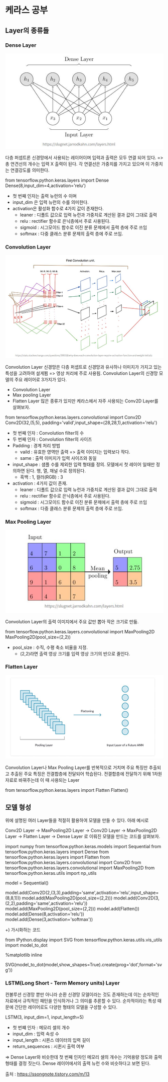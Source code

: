 # 케라스 공부

## Layer의 종류들

### Dense Layer

<img src='Dense Layer.JPG'>

다층 퍼셉트론 신경망에서 사용되는 레이어이며 입력과 출력은 모두 연결 되어 있다.
 => 총 연견선의 개수는 입력 X 출력이 된다.
 각 연결선은 가중치를 가지고 있으며 이 가중치는 연결강도를 의미한다.

 from tensorflow.python.keras.layers import Dense
Dense(8,input_dim=4,activation='relu')

 - 첫 번째 인자는 출력 뉴런의 수 이며
 - input_dim 은 입력 뉴런의 수를 의미한다.
 - activation은 활성화 함수로 4가지 값이 존재한다.
   - leaner : 디폴트 값으로 입력 뉴런과 가중치로 계산된 결과 값이 그대로 출력
   - relu : rectifier 함수로 은닉층에서 주로 사용된다.
   - sigmoid : 시그모이드 함수로 이진 분류 문제에서 출력 층에 주로 쓰임
   - softmax : 다중 클래스 분류 문제의 출력 층에 주로 쓰임.


### Convolution Layer

<img src='Convolution Layer.JPG'>

Convolution Layer 신경망은 다층 퍼셉트로 신경망과 유사하나 이미지가 가지고 있는 특성을 고려하여 설게뙴
 => 영상 처리에 주로 사용됨.
 Convolution Layer의 신경망 모델의 주요 레이어로 3가지가 있다.
  - Convolution Layer
  - Max pooling Layer
  - Flatten Layer
 많은 종류가 있지만 케라스에서 자주 사용되는 Conv2D Layer를 살펴보자.

from tensorflow.python.keras.layers.convolutional import Conv2D
Conv2D(32,(5,5), padding='valid',input_shape=(28,28,1),activation='relu')

 - 첫 번째 인자 : Convolution filter의 수
 - 두 번째 인자 : Convolution filter의 사이즈
 - Padding : 경계 처리 방법
   - vaild : 유효한 영역만 출력 => 출력 이미지는 입력보다 작다.
   - same : 출력 이미지가 입력 사이즈와 동일
 - input_shape : 샘플 수를 제외한 입력 형태를 정의. 모델에서 첫 레이어 일때만 정의하면 된다. 행, 열, 채널 수로 정의된다.
   - 흑백 : 1, 컬러(RGB) : 3
 - activation : 4가지 값이 존재.
   - leaner : 디폴트 값으로 입력 뉴런과 가중치로 계산된 결과 값이 그대로 출력
   - relu : rectifier 함수로 은닉층에서 주로 사용된다.
   - sigmoid : 시그모이드 함수로 이진 분류 문제에서 출력 층에 주로 쓰임
   - softmax : 다중 클래스 분류 문제의 출력 층에 주로 쓰임.

### Max Pooling Layer

<img src='Max Pooling Layer.JPG'>

Convolution Layer의 출력 이미지에서 주요 값만 뽑아 작은 크기로 만듦.

from tensorflow.python.keras.layers.convolutional import MaxPooling2D
MaxPooling2D(pool_size=(2,2))

- pool_size : 수직, 수평 축소 비율을 지정.
  - (2,2)라면 출력 영상 크기를 입력 영상 크기의 반으로 줄인다.


### Flatten Layer

<img src='Flatten Layer.JPG'>

Convolution Layer나 Max Pooling Layer를 반복적으로 거치며 주요 특징만 추출되고 추출된 주요 특징은 전결합층에 전달되어 학습된다. 전결합층에 전달하기 위해 1차원 자료로 바꿔주는데 이 때 사용되는 Layer

from tensorflow.python.keras.layers import Flatten 
Flatten()


## 모델 형성

위에 설명된 여러 Layer들을 적절히 활용하여 모델을 만들 수 있다.
아래 예시로

Conv2D Layer -> MaxPooling2D Layer -> Conv2D Layer -> MaxPooling2D Layer -> Flatten Layer -> Dense Layer
로 이뤄진 모델을 만드는 코드를 살펴보자.


import numpy
from tensorflow.python.keras.models import Sequential
from tensorflow.python.keras.layers import Dense
from tensorflow.python.keras.layers import Flatten
from tensorflow.python.keras.layers.convolutional import Conv2D
from tensorflow.python.keras.layers.convolutional import MaxPooling2D
from tensorflow.python.keras.utils import np_utils

model = Sequential()

model.add(Conv2D(2,(3,3),padding='same',activation='relu',input_shape=(8,8,1)))
model.add(MaxPooling2D(pool_size=(2,2)))
model.add(Conv2D(3,(2,2),padding='same',activation='relu'))
model.add(MaxPooling2D(pool_size=(2,2)))
model.add(Flatten())
model.add(Dense(8,activation='relu'))
model.add(Dense(3,activation='softmax'))


+) 가시화하는 코드

from IPython.display import SVG
from tensorflow.python.keras.utils.vis_utils import model_to_dot

%matplotlib inline

SVG(model_to_dot(model,show_shapes=True).create(prog='dot',format='svg'))


### LSTM(Long Short - Term Memory units) Layer

컨볼루션 신경망 뿐만 아니라 순환 신경망 모델이라는 것도 존재하는데 이는 순차적인 자료에서 규칙적인 패턴을 인식하거나 그 의미를 추론할 수 있다. 순차적이라는 특성 때문에 간단한 레이어로도 다양한 형태의 모델을 구성할 수 있다.

LSTM(3, input_dim=1, input_length=5)
 - 첫 번쨰 인자 : 메모리 셀의 개수
 - input_dim : 입력 속성 수
 - input_length : 시퀸스 데이터의 입력 길이
 - return_sequences : 시퀸시 출력 여부

=> Dense Layer와 비슷한데 첫 번째 인자인 메모리 셀의 개수는 기억용량 정도와 출력 형태를 결정 짓는다. Dense 레이어에서의 출력 뉴런 수와 비슷하다고 보면 된다.


출처 : https://ssongnote.tistory.com/m/13